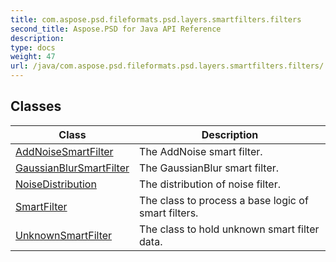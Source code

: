 ```yaml
---
title: com.aspose.psd.fileformats.psd.layers.smartfilters.filters
second_title: Aspose.PSD for Java API Reference
description: 
type: docs
weight: 47
url: /java/com.aspose.psd.fileformats.psd.layers.smartfilters.filters/
---
```



## Classes

| Class | Description |
| --- | --- |
| [AddNoiseSmartFilter](../com.aspose.psd.fileformats.psd.layers.smartfilters.filters/addnoisesmartfilter) | The AddNoise smart filter. |
| [GaussianBlurSmartFilter](../com.aspose.psd.fileformats.psd.layers.smartfilters.filters/gaussianblursmartfilter) | The GaussianBlur smart filter. |
| [NoiseDistribution](../com.aspose.psd.fileformats.psd.layers.smartfilters.filters/noisedistribution) | The distribution of noise filter. |
| [SmartFilter](../com.aspose.psd.fileformats.psd.layers.smartfilters.filters/smartfilter) | The class to process a base logic of smart filters. |
| [UnknownSmartFilter](../com.aspose.psd.fileformats.psd.layers.smartfilters.filters/unknownsmartfilter) | The class to hold unknown smart filter data. |
